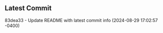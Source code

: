 
## Latest Commit
83dea33 - Update README with latest commit info (2024-08-29 17:02:57 -0400) <Yunxi-Zhou>
